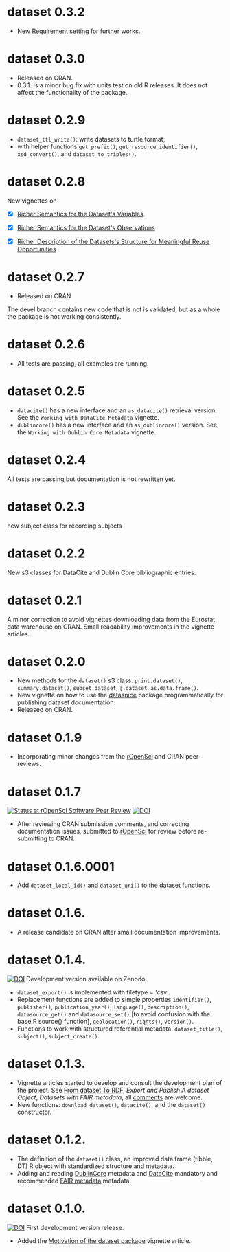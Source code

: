 # dataset 0.3.2

- [New Requirement](https://dataset.dataobservatory.eu/articles/new-requirements.html) setting for further works.

# dataset 0.3.0

- Released on CRAN.
- 0.3.1. Is a minor bug fix with units test on old R releases. It does not affect the functionality of the package.

# dataset 0.2.9

- `dataset_ttl_write()`: write datasets to turtle format; 
- with helper functions `get_prefix()`,  `get_resource_identifier()`, `xsd_convert()`, and `dataset_to_triples()`.

# dataset 0.2.8

New vignettes on

- [x] [Richer Semantics for the Dataset's Variables](https://dataset.dataobservatory.eu/articles/columns.html)

- [x] [Richer Semantics for the Dataset's Observations](https://dataset.dataobservatory.eu/articles/rows.html)

- [x] [Richer Description of the Datasets's Structure for Meaningful Reuse Opportunities](https://dataset.dataobservatory.eu/articles/DSD.html)

# dataset 0.2.7 

* Released on CRAN

The devel branch contains new code that is not is validated, but as a whole the package is not working consistently.

# dataset 0.2.6
* All tests are passing, all examples are running.

# dataset 0.2.5 
* `datacite()` has a new interface and an  `as_datacite()` retrieval version. See the `Working with DataCite Metadata` vignette.
* `dublincore()` has a new interface and an  `as_dublincore()` version. See the `Working with Dublin Core Metadata` vignette.

# dataset 0.2.4
All tests are passing but documentation is not rewritten yet.

# dataset 0.2.3 
new subject class for recording subjects

# dataset 0.2.2 
New s3 classes for DataCite and Dublin Core bibliographic entries.

# dataset 0.2.1

A minor correction to avoid vignettes downloading data from the Eurostat data warehouse on CRAN. Small readability improvements in the vignette articles.

# dataset 0.2.0

* New methods for the `dataset()` s3 class: `print.dataset()`, `summary.dataset()`, `subset.dataset`, `[.dataset`, `as.data.frame()`.
* New vignette on how to use the [dataspice](https://github.com/ropensci/dataspice) package programmatically for publishing dataset documentation.
* Released on CRAN.

# dataset 0.1.9

* Incorporating minor changes from the [rOpenSci](https://github.com/ropensci/software-review/issues/553) and CRAN peer-reviews.

# dataset 0.1.7
[![Status at rOpenSci Software Peer Review](https://badges.ropensci.org/553_status.svg)](https://github.com/ropensci/software-review/issues/553)
[![DOI](https://zenodo.org/badge/DOI/10.5281/zenodo.6992467.svg)](https://doi.org/10.5281/zenodo.6992467)

* After reviewing CRAN submission comments, and correcting documentation issues, submitted to [rOpenSci](https://github.com/ropensci/software-review/issues/553) for review before re-submitting to CRAN.

# dataset 0.1.6.0001
* Add `dataset_local_id()` and `dataset_uri()` to the dataset functions.

# dataset 0.1.6.
* A release candidate on CRAN after small documentation improvements.

# dataset 0.1.4.

[![DOI](https://zenodo.org/badge/DOI/10.5281/zenodo.6950435.svg)](https://doi.org/10.5281/zenodo.6950435) Development version available on Zenodo.

* `dataset_export()` is implemented with filetype = 'csv'.
* Replacement functions are added to simple properties `identifier()`, `publisher()`, `publication_year()`, `language()`, `description()`,  `datasource_get()` and `datasource_set()` [to avoid confusion with the base R source() function], `geolocation()`, `rights()`, `version()`.
* Functions to work with structured referential metadata: `dataset_title()`, `subject()`, `subject_create()`.

# dataset 0.1.3.

* Vignette articles started to develop and consult the development plan of the project. See  [From dataset To RDF](https://dataset.dataobservatory.eu/articles/RDF.html), _Export and Publish A dataset Object_, _Datasets with FAIR metadata_, all [comments](https://github.com/dataobservatory-eu/dataset/issues/) are welcome.
* New functions: `download_dataset()`, `datacite()`, and the `dataset()` constructor.

# dataset 0.1.2.

* The definition of the `dataset()` class, an improved data.frame (tibble, DT) R object with standardized structure and metadata.
* Adding and reading [DublinCore](https://www.dublincore.org/specifications/dublin-core/dcmi-terms/) metadata and [DataCite](https://support.datacite.org/docs/datacite-metadata-schema-44/) mandatory and recommended [FAIR metadata](https://www.go-fair.org/fair-principles/) metadata.

# dataset 0.1.0.

[![DOI](https://zenodo.org/badge/DOI/10.5281/zenodo.6703765.svg)](https://doi.org/10.5281/zenodo.6703765) First development version release.

* Added the [Motivation of the dataset package](https://dataset.dataobservatory.eu/articles/motivation.html) vignette article.
